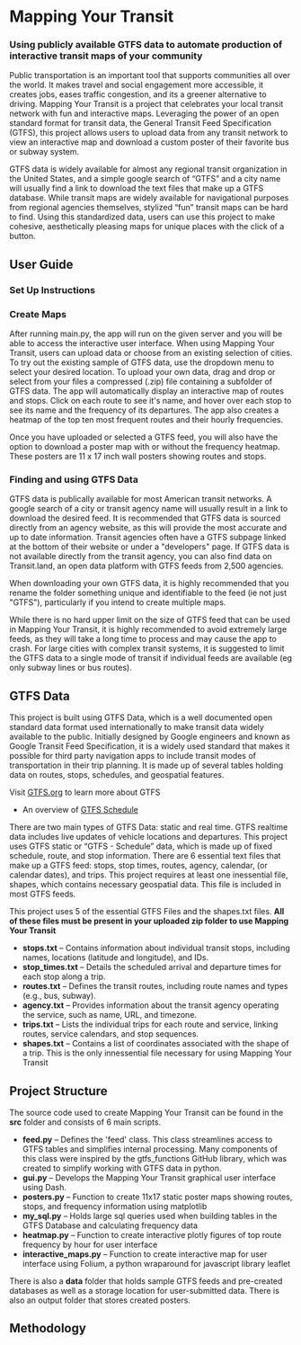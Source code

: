 # Mapping Your Transit

### **Using publicly available GTFS data to automate production of interactive transit maps of your community**

Public transportation is an important tool that supports communities all over the world. It makes travel and social engagement more accessible, it creates jobs, eases traffic congestion, and its a greener alternative to driving. Mapping Your Transit is a project that celebrates your local transit network with fun and interactive maps. Leveraging the power of an open standard format for transit data, the General Transit Feed Specification (GTFS), this project allows users to upload data from any transit network to view an interactive map and download a custom poster of their favorite bus or subway system. 	

GTFS data is widely available for almost any regional transit organization in the United States, and a simple google search of “GTFS” and a city name will usually find a link to download the text files that make up a GTFS database. While transit maps are widely available for navigational purposes from regional agencies themselves, stylized “fun” transit maps can be hard to find. Using this standardized data, users can use this project to make cohesive, aesthetically pleasing maps for unique places with the click of a button.

## User Guide

### Set Up Instructions

### Create Maps

After running main.py, the app will run on the given server and you will be able to access the interactive user interface. 
When using Mapping Your Transit, users can upload data or choose from an existing selection of cities. To try out the existing sample of GTFS data, use the dropdown menu to select your desired location. To upload your own data, drag and drop or select from your files a compressed (.zip) file containing a subfolder of GTFS data. The app will automatically display an interactive map of routes and stops. Click on each route to see it's name, and hover over each stop to see its name and the frequency of its departures. The app also creates a heatmap of the top ten most frequent routes and their hourly frequencies. 

Once you have uploaded or selected a GTFS feed, you will also have the option to download a poster map with or without the frequency heatmap. These posters are 11 x 17 inch wall posters showing routes and stops.

### Finding and using GTFS Data

GTFS data is publically available for most American transit networks. A google search of a city or transit agency name will usually result in a link to download the desired feed. It is recommended that GTFS data is sourced directly from an agency website, as this will provide the most accurate and up to date information. Transit agencies often have a GTFS subpage linked at the bottom of their website or under a "developers" page. If GTFS data is not available directly from the transit agency, you can also find data on Transit.land, an open data platform with GTFS feeds from 2,500 agencies. 

When downloading your own GTFS data, it is highly recommended that you rename the folder something unique and identifiable to the feed (ie not just "GTFS"), particularly if you intend to create multiple maps. 

While there is no hard upper limit on the size of GTFS feed that can be used in Mapping Your Transit, it is highly recommended to avoid extremely large feeds, as they will take a long time to process and may cause the app to crash. For large cities with complex transit systems, it is suggested to limit the GTFS data to a single mode of transit if individual feeds are available (eg only subway lines or bus routes). 

## GTFS Data
This project is built using GTFS Data, which is a well documented open standard data format used internationally to make transit data widely available to the public. Initially designed by Google engineers and known as Google Transit Feed Specification, it is a widely used standard that makes it possible for third party navigation apps to include transit modes of transportation in their trip planning. It is made up of several tables holding data on routes, stops, schedules, and geospatial features. 

Visit [GTFS.org](GTFS.org) to learn more about GTFS
- An overview of [GTFS Schedule](https://gtfs.org/documentation/overview/#gtfs-schedule)

There are two main types of GTFS Data: static and real time. GTFS realtime data includes live updates of vehicle locations and departures. This project uses GTFS static or “GTFS - Schedule” data, which is made up of fixed schedule, route, and stop information. There are 6 essential text files that make up a GTFS feed: stops, stop times, routes, agency, calendar, (or calendar dates), and trips. This project requires at least one inessential file, shapes, which contains necessary geospatial data. This file is included in most GTFS feeds. 

This project uses 5 of the essential GTFS Files and the shapes.txt files. **All of these files must be present in your uploaded zip folder to use Mapping Your Transit**

- **stops.txt** – Contains information about individual transit stops, including names, locations (latitude and longitude), and IDs.
- **stop_times.txt** – Details the scheduled arrival and departure times for each stop along a trip.
- **routes.txt** – Defines the transit routes, including route names and types (e.g., bus, subway).
- **agency.txt** – Provides information about the transit agency operating the service, such as name, URL, and timezone.
- **trips.txt** – Lists the individual trips for each route and service, linking routes, service calendars, and stop sequences.
- **shapes.txt** – Contains a list of coordinates associated with the shape of a trip. This is the only innessential file necessary for using Mapping Your Transit




## Project Structure

The source code used to create Mapping Your Transit can be found in the **src** folder and consists of 6 main scripts. 

- **feed.py** – Defines the 'feed' class. This class streamlines access to GTFS tables and simplifies internal processing.  Many components of this class were inspired by the gtfs_functions GitHub library, which was created to simplify working with GTFS data in python.
- **gui.py** – Develops the Mapping Your Transit graphical user interface using Dash.
- **posters.py** – Function to create 11x17 static poster maps showing routes, stops, and frequency information using matplotlib
- **my_sql.py** – Holds large sql queries used when building tables in the GTFS Database and calculating frequency data
- **heatmap.py** – Function to create interactive plotly figures of top route frequency by hour for user interface
- **interactive_maps.py** – Function to create interactive map for user interface using Folium, a python wraparound for javascript library leaflet

There is also a **data** folder that holds sample GTFS feeds and pre-created databases as well as a storage location for user-submitted data. There is also an output folder that stores created posters. 


## Methodology





 
